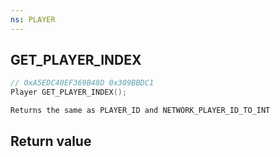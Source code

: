 ```yaml
---
ns: PLAYER
---
```

## GET_PLAYER_INDEX

```c
// 0xA5EDC40EF369B48D 0x309BBDC1
Player GET_PLAYER_INDEX();
```

```
Returns the same as PLAYER_ID and NETWORK_PLAYER_ID_TO_INT  
```

## Return value
